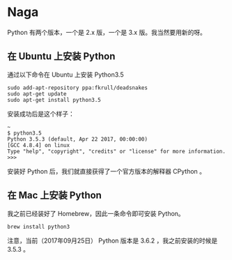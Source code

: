 # Naga

Python 有两个版本，一个是 2.x 版，一个是 3.x 版。我当然要用新的呀。


## 在 Ubuntu 上安装 Python

通过以下命令在 Ubuntu 上安装 Python3.5
```
sudo add-apt-repository ppa:fkrull/deadsnakes
sudo apt-get update
sudo apt-get install python3.5
```

安装成功后是这个样子：
```
~
$ python3.5
Python 3.5.3 (default, Apr 22 2017, 00:00:00)
[GCC 4.8.4] on linux
Type "help", "copyright", "credits" or "license" for more information.
>>>
```

安装好 Python 后，我们就直接获得了一个官方版本的解释器 CPython 。


## 在 Mac 上安装 Python
我之前已经装好了 Homebrew，因此一条命令即可安装 Python。
```
brew install python3
```


注意，当前（2017年09月25日） Python 版本是 3.6.2 ，我之前安装的时候是 3.5.3 。
